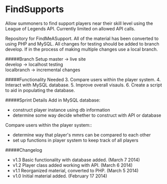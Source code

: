 FindSupports
============ 

Allow summoners to find support players near their skill level using the League of Legends API. Currently limited on allowed API calls.    

Repository for FindMeASupport. All of the material has been converted to using PHP and MySQL. All changes for testing should be added to branch develop. If in the process of making multiple changes use a local branch.   

#####Branch Setup
master -> live site  
develop -> localhost testing    
localbranch -> incremental changes

#####Functionality Needed
3. Compare users within the player system.
4. Interact with MySQL database.
5. Improve overall visauls.
6. Create a script to aid in populating the database.

#####Sprint Details
Add in MySQL database:
- construct player instance using db information
- determine some way decide whether to construct with API or database

Compare users within the player system::
- determine way that player's mmrs can be compared to each other
- set up functions in player system to keep track of all players

#####Changelog
- v1.3 Basic functionality with database added. (March 7 2014)  
- v1.2 Player class added working with API. (March 6 2014)
- v1.1 Reorganized material, converted to PHP. (March 5 2014)
- v1.0 Initial material added. (February 17 2014)
